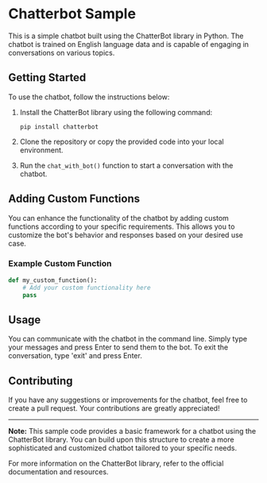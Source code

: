 # Chatterbot Sample

This is a simple chatbot built using the ChatterBot library in Python. The chatbot is trained on English language data and is capable of engaging in conversations on various topics.

## Getting Started

To use the chatbot, follow the instructions below:

1. Install the ChatterBot library using the following command:
   ```
   pip install chatterbot
   ```

2. Clone the repository or copy the provided code into your local environment.

3. Run the `chat_with_bot()` function to start a conversation with the chatbot.

## Adding Custom Functions

You can enhance the functionality of the chatbot by adding custom functions according to your specific requirements. This allows you to customize the bot's behavior and responses based on your desired use case.

### Example Custom Function

```python
def my_custom_function():
    # Add your custom functionality here
    pass
```

## Usage

You can communicate with the chatbot in the command line. Simply type your messages and press Enter to send them to the bot. To exit the conversation, type 'exit' and press Enter.

## Contributing

If you have any suggestions or improvements for the chatbot, feel free to create a pull request. Your contributions are greatly appreciated!

---

**Note:** This sample code provides a basic framework for a chatbot using the ChatterBot library. You can build upon this structure to create a more sophisticated and customized chatbot tailored to your specific needs.

For more information on the ChatterBot library, refer to the official documentation and resources.

